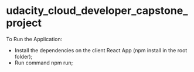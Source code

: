# udacity_cloud_developer_capstone_project

To Run the Application:

- Install the dependencies on the client React App (npm install in the root folder);
- Run command npm run;